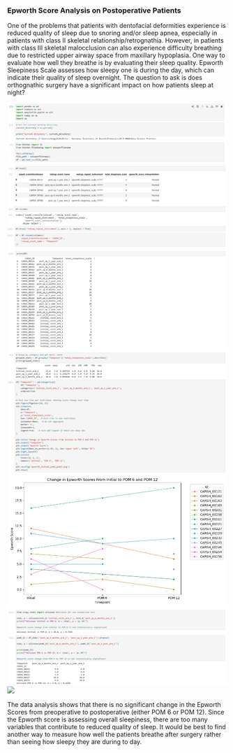 ### Epworth Score Analysis on Postoperative Patients

One of the problems that patients with dentofacial deformities experience is reduced quality of sleep due to snoring and/or sleep apnea, especially in patients with
class II skeletal relationship/retrognathia. However, in patients with class III skeletal malocclusion can also experience difficulty breathing due to restricted
upper airway space from maxillary hypoplasia. One way to evaluate how well they breathe is by evaluating their sleep quality. Epworth Sleepiness Scale assesses 
how sleepy one is during the day, which can indicate their quality of sleep overnight. The question to ask is does orthognathic surgery have a significant impact
on how patients sleep at night?

<img src="imgs/epworth/epwort_1.PNG?raw=true"/>
<img src="imgs/epworth/epwort_2.PNG?raw=true"/>
<img src="imgs/epworth/epwort_3.PNG?raw=true"/>
<img src="imgs/epworth/epwort_4.PNG?raw=true"/>
<img src="imgs/epworth/epworth_initial_pom6_pom12.png?raw=true"/>
<img src="imgs/epworth/epwort_7.PNG?raw=true"/>
<img src="imgs/epworth/epwort_8.PNG?raw=true"/>

The data analysis shows that there is no significant change in the Epworth Scores from preoperative to postoperative (either POM 6 or POM 12). Since the Epworth score
is assessing overall sleepiness, there are too many variables that contribute to reduced quality of sleep. It would be best to find another way to measure how well
the patients breathe after surgery rather than seeing how sleepy they are during to day.